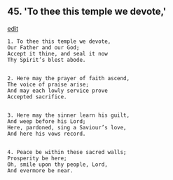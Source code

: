
## 45.  'To thee this temple we devote,'
[edit](https://docs.google.com/document/d/1ZSn6V7SeUrqRPOVbKFLvDpfpdyKQpJA2/edit?mode=html)



    1. To thee this temple we devote,
    Our Father and our God;
    Accept it thine, and seal it now
    Thy Spirit’s blest abode.


    2. Here may the prayer of faith ascend,
    The voice of praise arise;
    And may each lowly service prove
    Accepted sacrifice.


    3. Here may the sinner learn his guilt,
    And weep before his Lord;
    Here, pardoned, sing a Saviour’s love,
    And here his vows record.


    4. Peace be within these sacred walls;
    Prosperity be here;
    Oh, smile upon thy people, Lord,
    And evermore be near.
